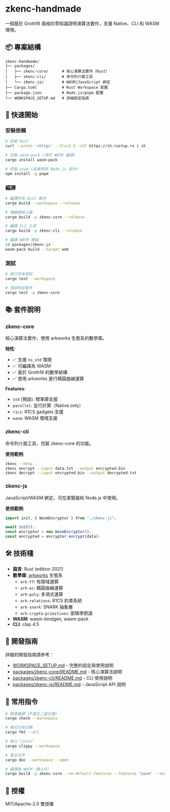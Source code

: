 # zkenc-handmade

一個基於 Groth16 風格的零知識證明演算法實作，支援 Native、CLI 和 WASM 環境。

## 📦 專案結構

```
zkenc-handmade/
├── packages/
│   ├── zkenc-core/      # 核心演算法實作（Rust）
│   ├── zkenc-cli/       # 命令列介面工具
│   └── zkenc-js/        # WASM/JavaScript 綁定
├── Cargo.toml           # Rust Workspace 配置
├── package.json         # Node.js/pnpm 配置
└── WORKSPACE_SETUP.md   # 詳細設定指南
```

## 🚀 快速開始

### 安裝依賴

```bash
# 安裝 Rust
curl --proto '=https' --tlsv1.2 -sSf https://sh.rustup.rs | sh

# 安裝 wasm-pack (用於 WASM 編譯)
cargo install wasm-pack

# 安裝 pnpm (如果使用 Node.js 部分)
npm install -g pnpm
```

### 編譯

```bash
# 編譯所有 Rust 套件
cargo build --workspace --release

# 僅編譯核心庫
cargo build -p zkenc-core --release

# 編譯 CLI 工具
cargo build -p zkenc-cli --release

# 編譯 WASM 模組
cd packages/zkenc-js
wasm-pack build --target web
```

### 測試

```bash
# 執行所有測試
cargo test --workspace

# 測試特定套件
cargo test -p zkenc-core
```

## 📚 套件說明

### zkenc-core

核心演算法實作，使用 arkworks 生態系的數學庫。

**特性**:

- ✅ 支援 `no_std` 環境
- ✅ 可編譯為 WASM
- ✅ 基於 Groth16 的數學結構
- ✅ 使用 arkworks 進行橢圓曲線運算

**Features**:

- `std` (預設): 標準庫支援
- `parallel`: 並行計算（Native only）
- `r1cs`: R1CS gadgets 支援
- `wasm`: WASM 環境支援

### zkenc-cli

命令列介面工具，包裝 zkenc-core 的功能。

**使用範例**:

```bash
zkenc --help
zkenc encrypt --input data.txt --output encrypted.bin
zkenc decrypt --input encrypted.bin --output decrypted.txt
```

### zkenc-js

JavaScript/WASM 綁定，可在瀏覽器和 Node.js 中使用。

**使用範例**:

```typescript
import init, { WasmEncryptor } from "./zkenc-js";

await init();
const encryptor = new WasmEncryptor();
const encrypted = encryptor.encrypt(data);
```

## 🛠️ 技術棧

- **語言**: Rust (edition 2021)
- **數學庫**: [arkworks](https://github.com/arkworks-rs) 生態系
  - `ark-ff`: 有限域運算
  - `ark-ec`: 橢圓曲線運算
  - `ark-poly`: 多項式運算
  - `ark-relations`: R1CS 約束系統
  - `ark-snark`: SNARK 抽象層
  - `ark-crypto-primitives`: 密碼學原語
- **WASM**: wasm-bindgen, wasm-pack
- **CLI**: clap 4.5

## 📖 開發指南

詳細的開發指南請參考：

- [WORKSPACE_SETUP.md](./WORKSPACE_SETUP.md) - 完整的設定與使用說明
- [packages/zkenc-core/README.md](./packages/zkenc-core/README.md) - 核心演算法說明
- [packages/zkenc-cli/README.md](./packages/zkenc-cli/README.md) - CLI 使用說明
- [packages/zkenc-js/README.md](./packages/zkenc-js/README.md) - JavaScript API 說明

## 🔧 常用指令

```bash
# 檢查編譯（不產生二進位檔）
cargo check --workspace

# 格式化程式碼
cargo fmt --all

# 執行 linter
cargo clippy --workspace

# 產生文件
cargo doc --workspace --open

# 編譯為 WASM（最小化）
cargo build -p zkenc-core --no-default-features --features "wasm" --target wasm32-unknown-unknown --release
```

## 📝 授權

MIT/Apache-2.0 雙授權
